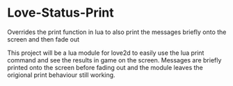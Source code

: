 # Love-Status-Print
Overrides the print function in lua to also print the messages briefly onto the screen and then fade out

This project will be a lua module for love2d to easily use the lua print command and see the results in game on the screen. Messages are briefly printed onto the screen before fading out and the module leaves the origional print behaviour still working.
